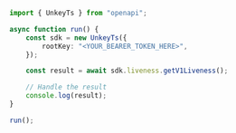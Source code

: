 <!-- Start SDK Example Usage [usage] -->
```typescript
import { UnkeyTs } from "openapi";

async function run() {
    const sdk = new UnkeyTs({
        rootKey: "<YOUR_BEARER_TOKEN_HERE>",
    });

    const result = await sdk.liveness.getV1Liveness();

    // Handle the result
    console.log(result);
}

run();

```
<!-- End SDK Example Usage [usage] -->